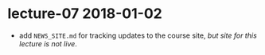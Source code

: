 # lecture-07 2018-01-02

* add `NEWS_SITE.md` for tracking updates to the course site, *but site for this lecture is not live*.
